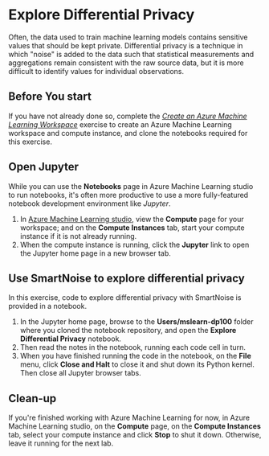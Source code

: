 # Explore Differential Privacy

Often, the data used to train machine learning models contains sensitive values that should be kept private. Differential privacy is a technique in which "noise" is added to the data such that statistical measurements and aggregations remain consistent with the raw source data, but it is more difficult to identify values for individual observations.

## Before You start

If you have not already done so, complete the *[Create an Azure Machine Learning Workspace](01-create-a-workspace.md)* exercise to create an Azure Machine Learning workspace and compute instance, and clone the notebooks required for this exercise.

## Open Jupyter

While you can use the **Notebooks** page in Azure Machine Learning studio to run notebooks, it's often more productive to use a more fully-featured notebook development environment like *Jupyter*.

1. In [Azure Machine Learning studio](https://ml.azure.com), view the **Compute** page for your workspace; and on the **Compute Instances** tab, start your compute instance if it is not already running.
2. When the compute instance is running, click the **Jupyter** link to open the Jupyter home page in a new browser tab.

## Use SmartNoise to explore differential privacy

In this exercise, code to explore differential privacy with SmartNoise is provided in a notebook.

1. In the Jupyter home page, browse to the **Users/mslearn-dp100** folder where you cloned the notebook repository, and open the **Explore Differential Privacy** notebook.
2. Then read the notes in the notebook, running each code cell in turn.
3. When you have finished running the code in the notebook, on the **File** menu, click **Close and Halt** to close it and shut down its Python kernel. Then close all Jupyter browser tabs.

## Clean-up

If you're finished working with Azure Machine Learning for now, in Azure Machine Learning studio, on the **Compute** page, on the **Compute Instances** tab, select your compute instance and click **Stop** to shut it down. Otherwise, leave it running for the next lab.
